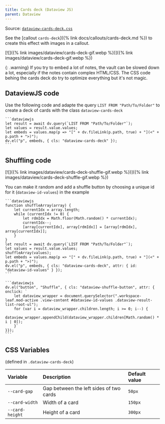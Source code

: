 ```yaml
---
title: Cards deck (Dataview JS)
parent: Dataview
---
```


Source: [`dataview-cards-deck.css`](https://github.com/ElsaTam/obsidian-fancy-a-story/blob/main/snippets/plugins/community/dataview/dataview-cards-deck.css)

See the [callout `cards-deck`]({% link docs/callouts/cards-deck.md %}) to create this effect with images in a callout.

[![]({% link images/dataview/cards-deck-gif.webp %})]({% link images/dataview/cards-deck-gif.webp %})

{: .warning}
If you try to embed a lot of notes, the vault can be slowed down a lot, especially if the notes contain complex HTML/CSS. The CSS code behing the cards deck do try to optimize everything but it's not magic.

## DataviewJS code

Use the following code and adapte the query `LIST FROM "Path/To/Folder"` to create a deck of cards with the class `dataview-cards-deck`
````
```dataviewjs
let result = await dv.query(`LIST FROM "Path/To/Folder"`);
let values = result.value.values;
let embeds = values.map(p => "[" + dv.fileLink(p.path, true) + "](<" + p.path + ">)");
dv.el("p", embeds, { cls: "dataview-cards-deck" });
```
````

## Shuffling code

[![]({% link images/dataview/cards-deck-shuffle-gif.webp %})]({% link images/dataview/cards-deck-shuffle-gif.webp %})

You can make it random and add a shuffle button by choosing a unique id for it (`dataview-id-values`) in the example
````
```dataviewjs
function shuffleArray(array) {
    let currentIdx = array.length;
    while (currentIdx != 0) {
        let rdmIdx = Math.floor(Math.random() * currentIdx);
        currentIdx--;
        [array[currentIdx], array[rdmIdx]] = [array[rdmIdx], array[currentIdx]];
    }
}
let result = await dv.query(`LIST FROM "Path/To/Folder"`);
let values = result.value.values;
shuffleArray(values);
let embeds = values.map(p => "[" + dv.fileLink(p.path, true) + "](<" + p.path + ">)");
dv.el("p", embeds, { cls: "dataview-cards-deck", attr: { id: "dataview-id-values" } });
```

```dataviewjs
dv.el("button", "Shuffle", { cls: "dataview-shuffle-button", attr: { onclick: `
    let dataview_wrapper = document.querySelector(".workspace-leaf.mod-active .view-content #dataview-id-values .dataview-result-list-root-ul");
    for (var i = dataview_wrapper.children.length; i >= 0; i--) {
        dataview_wrapper.appendChild(dataview_wrapper.children[Math.random() * i | 0]);
    }`
}});
```
````

## CSS Variables

(defined in `.dataview-cards-deck`)

| Variable | Description | Default value |
|:---------|:------------|:--------------|
| `--card-gap` | Gap between the left sides of two cards | `50px` |
| `--card-width` | Width of a card | `150px` |
| `--card-height` | Height of a card | `300px` |